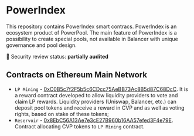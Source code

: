 # PowerIndex
This repository contains PowerIndex smart contracs. PowerIndex is an ecosystem product of PowerPool. The main feature of PowerIndex is a possibility to create special pools, not available in Balancer with unique governance and pool design.

🚨 Security review status: **partially audited**

## Contracts on Ethereum Main Network
* `LP Mining` - [0xC0B5c7f2F5b5c6CDcc75AeBB73Ac8B5d87C68DcC](https://etherscan.io/address/0xC0B5c7f2F5b5c6CDcc75AeBB73Ac8B5d87C68DcC). It is a reward contract developed to allow liquidity providers to vote and claim LP rewards. Liquidity providers (Uniswap, Balancer, etc.) can deposit pool tokens and receive a reward in CVP and as well as voting rights, based on stake of these tokens;
* `Reservoir` - [0x8EbC56A13Ae7e3cE27B960b16AA57efed3F4e79E](https://etherscan.io/address/0x8EbC56A13Ae7e3cE27B960b16AA57efed3F4e79E). Contract allocating CVP tokens to `LP Mining` contract.
